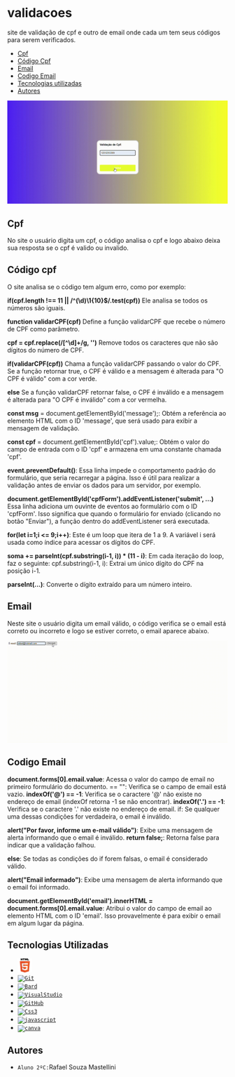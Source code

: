 # validacoes
site de validação de cpf e outro de email onde cada um tem seus códigos para serem verificados.

* [Cpf](#cpf)
* [Código Cpf](#codigo-utilizado)
* [Email](#email)
* [Codigo Email](#codigo-email)
* [Tecnologias utilizadas](#tecnologias-utilizadas)
* [Autores](#autores)

![Site](vdi/cpf-contador.gif)

## Cpf

No site o usuário digita um cpf, o código analisa o cpf e logo abaixo deixa sua resposta se o cpf é valido ou invalido. 

## Código cpf

O site analisa se o código tem algum erro, como por exemplo:

**if(cpf.length !== 11 || /^(\d)\1{10}$/.test(cpf))** 
Ele analisa se todos os números são iguais.

**function validarCPF(cpf)**
Define a função validarCPF que recebe o número de CPF como parâmetro.

**cpf = cpf.replace(/[^\d]+/g, '')**
Remove todos os caracteres que não são dígitos do número de CPF.

**if(validarCPF(cpf))**
Chama a função validarCPF passando o valor do CPF. Se a função retornar true, o CPF é válido e a mensagem é alterada para "O CPF é válido" com a cor verde.

**else** 
Se a função validarCPF retornar false, o CPF é inválido e a mensagem é alterada para "O CPF é inválido" com a cor vermelha.

**const msg** = document.getElementById('message');: Obtém a referência ao elemento HTML com o ID 'message', que será usado para exibir a mensagem de validação.

**const cpf** = document.getElementById('cpf').value;: Obtém o valor do campo de entrada com o ID 'cpf' e armazena em uma constante chamada 'cpf'.

**event.preventDefault()**: Essa linha impede o comportamento padrão do formulário, que seria recarregar a página. Isso é útil para realizar a validação antes de enviar os dados para um servidor, por exemplo.

**document.getElementById('cpfForm').addEventListener('submit', ...)** Essa linha adiciona um ouvinte de eventos ao formulário com o ID 'cpfForm'. Isso significa que quando o formulário for enviado (clicando no botão "Enviar"), a função dentro do addEventListener será executada.

**for(let i=1;i <= 9;i++)**: Este é um loop que itera de 1 a 9. A variável i será usada como índice para acessar os dígitos do CPF.

**soma += parseInt(cpf.substring(i-1, i)) * (11 - i)**: Em cada iteração do loop, faz o seguinte:
cpf.substring(i-1, i): Extrai um único dígito do CPF na posição i-1.

**parseInt(...)**: Converte o dígito extraído para um número inteiro.

## Email ##
Neste site o usuário digita um email válido, o código verifica se o email está correto ou incorreto e logo se estiver correto, o email aparece abaixo.

![Site](vdi/email-validador.gif)

## Codigo Email
**document.forms[0].email.value**: Acessa o valor do campo de email no primeiro formulário do documento.
== "": Verifica se o campo de email está vazio.
**indexOf('@') == -1**: Verifica se o caractere '@' não existe no endereço de email (indexOf retorna -1 se não encontrar).
**indexOf('.') == -1**: Verifica se o caractere '.' não existe no endereço de email.
if: Se qualquer uma dessas condições for verdadeira, o email é inválido.

**alert("Por favor, informe um e-mail válido")**: Exibe uma mensagem de alerta informando que o email é inválido.
**return false;**: Retorna false para indicar que a validação falhou.

**else**: Se todas as condições do if forem falsas, o email é considerado válido.

**alert("Email informado")**: Exibe uma mensagem de alerta informando que o email foi informado.

**document.getElementById('email').innerHTML = document.forms[0].email.value**: Atribui o valor do campo de email ao elemento HTML com o ID 'email'. Isso provavelmente é para exibir o email em algum lugar da página.

## Tecnologias Utilizadas
* [<code><img height="32" src="https://raw.githubusercontent.com/github/explore/80688e429a7d4ef2fca1e82350fe8e3517d3494d/topics/html/html.png" alt="HTML5"/></code>](https://developer.mozilla.org/pt-BR/docs/Web/HTML)
* [<code><img height="32" src="https://www.malwarebytes.com/wp-content/uploads/sites/2/2023/01/asset_upload_file97293_255583.jpg" alt="Git"/></code>](https://git-scm.com/)
* [<code><img height="32" src="https://blog.netscandigital.com/wp-content/uploads/2023/07/O-que-e-o-Google-Bard.png" alt="Bard"/></code>](https://bard.google.com/chat?hl=pt)
* [<code><img height="32" src="https://img.shields.io/badge/VSCode-0078D4?style=for-the-badge&logo=visual%20studio%20code&logoColor=white" alt="VisualStudio"/></code>](https://code.visualstudio.com/)
* [<code><img height="32" src="https://img.shields.io/badge/GitHub-100000?style=for-the-badge&logo=github&logoColor=white" alt="GitHub"/></code>](https://github.com/)
* [<code><img height="32" src="https://upload.wikimedia.org/wikipedia/commons/thumb/d/d5/CSS3_logo_and_wordmark.svg/1200px-CSS3_logo_and_wordmark.svg.png" alt="Css3"/></code>](https://developer.mozilla.org/pt-BR/docs/Web/CSS)
* [<code><img height="32" src="https://upload.wikimedia.org/wikipedia/commons/thumb/9/99/Unofficial_JavaScript_logo_2.svg/1200px-Unofficial_JavaScript_logo_2.svg.png" alt="javascript"/></code>](https://developer.mozilla.org/pt-BR/docs/Web/JavaScript)
* [<code><img height="32" src="https://i.pcmag.com/imagery/reviews/05GF8sMpHfawiyKgGnrgf7X-8..v1665503374.jpg" alt="canva"/></code>](https://www.techtudo.com.br/tudo-sobre/canva/)

## Autores
* ``Aluno 2ºC:``Rafael Souza Mastellini